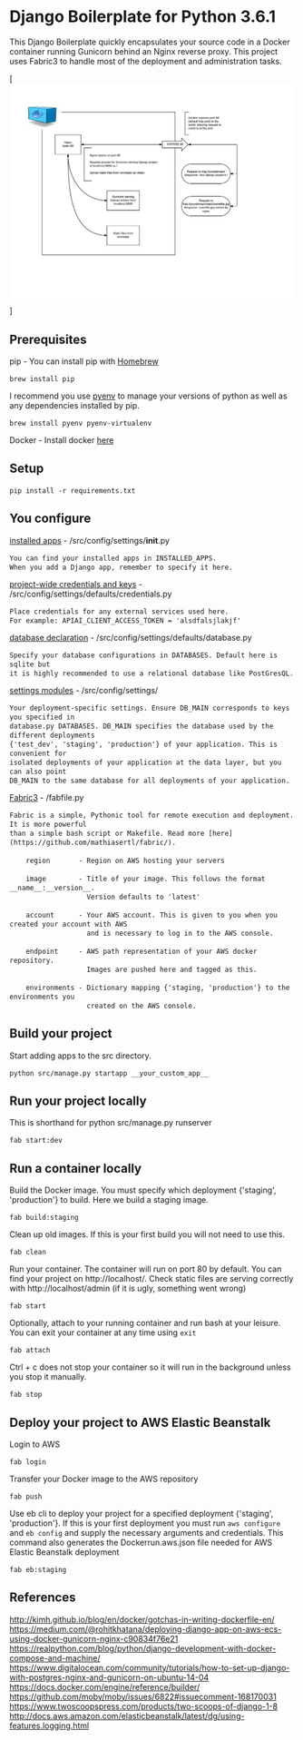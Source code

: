 Django Boilerplate for Python 3.6.1
===================================

This Django Boilerplate quickly encapsulates your source code in a Docker container running Gunicorn behind an Nginx reverse proxy. This project uses Fabric3 to handle most of the deployment and administration tasks.

[![container-diagram.png](/container-diagram.png?raw=true)]

Prerequisites
-------------
pip - You can install pip with [Homebrew](https://brew.sh/)
	
	brew install pip

I recommend you use [pyenv](https://github.com/pyenv/pyenv) to manage your versions of python as well as any dependencies installed by pip.

	brew install pyenv pyenv-virtualenv

Docker - Install docker [here](https://docs.docker.com/engine/installation/)

Setup
-----
	pip install -r requirements.txt

You configure
-------------
[installed apps](https://github.com/richytong/django-boilerplate-3.6.1/tree/master/src/config/settings/__init__.py) - /src/config/settings/__init__.py

	You can find your installed apps in INSTALLED_APPS.
	When you add a Django app, remember to specify it here.

[project-wide credentials and keys](https://github.com/richytong/django-boilerplate-3.6.1/blob/master/src/config/settings/defaults/credentials.py) - /src/config/settings/defaults/credentials.py

	Place credentials for any external services used here.
	For example: APIAI_CLIENT_ACCESS_TOKEN = 'alsdfalsjlakjf'

[database declaration](https://github.com/richytong/django-boilerplate-3.6.1/blob/master/src/config/settings/defaults/database.py) - /src/config/settings/defaults/database.py

	Specify your database configurations in DATABASES. Default here is sqlite but
	it is highly recommended to use a relational database like PostGresQL.

[settings modules](https://github.com/richytong/django-boilerplate-3.6.1/tree/master/src/config/settings) - /src/config/settings/

	Your deployment-specific settings. Ensure DB_MAIN corresponds to keys you specified in
	database.py DATABASES. DB_MAIN specifies the database used by the different deployments
	{'test_dev', 'staging', 'production'} of your application. This is convenient for
	isolated deployments of your application at the data layer, but you can also point
	DB_MAIN to the same database for all deployments of your application.

[Fabric3](https://github.com/richytong/django-boilerplate-3.6.1/blob/master/fabfile.py) - /fabfile.py

	Fabric is a simple, Pythonic tool for remote execution and deployment. It is more powerful
	than a simple bash script or Makefile. Read more [here](https://github.com/mathiasertl/fabric/).

		region       - Region on AWS hosting your servers

		image        - Title of your image. This follows the format __name__:__version__.
		               Version defaults to 'latest'
		
		account      - Your AWS account. This is given to you when you created your account with AWS
		               and is necessary to log in to the AWS console.
		
		endpoint     - AWS path representation of your AWS docker repository.
		               Images are pushed here and tagged as this.

		environments - Dictionary mapping {'staging, 'production'} to the environments you
		               created on the AWS console.


Build your project
------------------
Start adding apps to the src directory.

	python src/manage.py startapp __your_custom_app__


Run your project locally
------------------------
This is shorthand for python src/manage.py runserver

	fab start:dev

Run a container locally
-----------------------
Build the Docker image. You must specify which deployment {'staging', 'production'} to build.
Here we build a staging image.

	fab build:staging

Clean up old images. If this is your first build you will not need to use this.

	fab clean

Run your container. The container will run on port 80 by default. You can find your project on
http://localhost/. Check static files are serving correctly with http://localhost/admin
(if it is ugly, something went wrong)

	fab start

Optionally, attach to your running container and run bash at your leisure. You can exit your
container at any time using `exit`

	fab attach

Ctrl + c does not stop your container so it will run in the background unless you stop it manually.

	fab stop

Deploy your project to AWS Elastic Beanstalk
--------------------------------------------
Login to AWS

	fab login

Transfer your Docker image to the AWS repository

	fab push

Use eb cli to deploy your project for a specified deployment {'staging', 'production'}. If this is your first deployment you must run `aws configure` and `eb config` and supply the necessary arguments and credentials.
This command also generates the Dockerrun.aws.json file needed for AWS Elastic Beanstalk deployment

	fab eb:staging

References
----------
http://kimh.github.io/blog/en/docker/gotchas-in-writing-dockerfile-en/
https://medium.com/@rohitkhatana/deploying-django-app-on-aws-ecs-using-docker-gunicorn-nginx-c90834f76e21
https://realpython.com/blog/python/django-development-with-docker-compose-and-machine/
https://www.digitalocean.com/community/tutorials/how-to-set-up-django-with-postgres-nginx-and-gunicorn-on-ubuntu-14-04
https://docs.docker.com/engine/reference/builder/
https://github.com/moby/moby/issues/6822#issuecomment-168170031
https://www.twoscoopspress.com/products/two-scoops-of-django-1-8
http://docs.aws.amazon.com/elasticbeanstalk/latest/dg/using-features.logging.html



